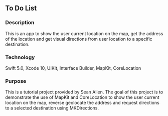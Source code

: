 ## To Do List

### Description

This is an app to show the user current location on the map, get the address of the location and get visual directions from user location to a specific destination.



### Technology

Swift 5.0, Xcode 10, UIKit, Interface Builder, MapKit, CoreLocation

### Purpose

This is a tutorial project provided by Sean Allen. The goal of this project is to demonstrate the use of MapKit and CoreLocation to show the user current location on the map, reverse geolocate the address and request directions to a selected destination using MKDirections.
